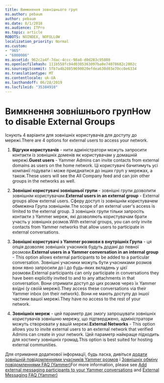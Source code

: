 ```yaml
---
title: Вимкнення зовнішнього груп
ms.author: pebaum
author: pebaum
ms.date: 8/1/2018
ms.audience: ITPro
ms.topic: article
ROBOTS: NOINDEX, NOFOLLOW
localization_priority: Normal
ms.custom:
- "965"
- "6000006"
ms.assetid: 962c2a4f-7dac-4ccc-98a8-d0d283c95808
ms.openlocfilehash: 111b558fc94d0305363097ba0e74078682c2802c
ms.sourcegitcommit: 5fb7a4b28859690020efdea630d03e70cc0e6334
ms.translationtype: MT
ms.contentlocale: uk-UA
ms.lasthandoff: 06/28/2019
ms.locfileid: "35384918"
---
```

# <a name="how-to-disable-external-groups"></a><span data-ttu-id="5543b-102">Вимкнення зовнішнього груп</span><span class="sxs-lookup"><span data-stu-id="5543b-102">How to disable External Groups</span></span>

<span data-ttu-id="5543b-103">Існують 4 варіанти для зовнішніх користувачів для доступу до мережі.</span><span class="sxs-lookup"><span data-stu-id="5543b-103">There are 4 options for external users to access your network.</span></span>
  
1. <span data-ttu-id="5543b-104">**Відгуки користувачів** - нити адміністратори можуть запросити контакти із зовнішніх доменів як користувачам у домашній мережі.</span><span class="sxs-lookup"><span data-stu-id="5543b-104">**Guest users** - Yammer Admins can invite contacts from external domains as users on the home network.</span></span> <span data-ttu-id="5543b-105">Ці користувачі бачитимуть усі компанії годувати і може приєднатися до інших груп у мережах, а також.</span><span class="sxs-lookup"><span data-stu-id="5543b-105">These users will see the All Company feed and can join other groups in the networks as well.</span></span>

2. <span data-ttu-id="5543b-106">**Зовнішні користувачі зовнішньої групи** - зовнішні групи дозволити зовнішнім користувачам.</span><span class="sxs-lookup"><span data-stu-id="5543b-106">**External users in an external group** - External groups allow external users.</span></span> <span data-ttu-id="5543b-107">Сферу доступ із зовнішнім користувачем обмежена Група зовнішнім.</span><span class="sxs-lookup"><span data-stu-id="5543b-107">The scope of an external user's access is limited to the external group.</span></span> <span data-ttu-id="5543b-108">З зовнішніх групи тільки запросіть контакти з Yammer мереж, які дозволяють користувачам брати участь у зовнішніх розмов.</span><span class="sxs-lookup"><span data-stu-id="5543b-108">With external groups, you can only invite contacts from Yammer networks that allow users to participate in external conversations.</span></span>

3. <span data-ttu-id="5543b-109">**Зовнішні користувачі з Yammer розмови в внутрішніх Група** - ця опція дозволяє зовнішніх учасників будуть додані до певної розмови.</span><span class="sxs-lookup"><span data-stu-id="5543b-109">**External users in a Yammer conversation in an internal group** - This option allows external participants to be added to a particular conversation.</span></span> <span data-ttu-id="5543b-110">Зовнішні учасники можуть бути учасниками розмов вони явно запросили до і до будь-яких вкладень у цієї розмови.</span><span class="sxs-lookup"><span data-stu-id="5543b-110">External participants can only participate in conversations they have been explicitly invited to and to any attachments in that conversation.</span></span> <span data-ttu-id="5543b-111">Вони отримати доступ до цих розмов через їх Yammer вхідні (у своїй мережі).</span><span class="sxs-lookup"><span data-stu-id="5543b-111">They access these conversations via their Yammer inbox (on their network).</span></span> <span data-ttu-id="5543b-112">Вони не мають доступу до іншої частини вашої мережі.</span><span class="sxs-lookup"><span data-stu-id="5543b-112">They have no access to the rest of your network.</span></span>

4. <span data-ttu-id="5543b-113">**Зовнішніх мереж** - цей параметр дає змогу запрошувати зовнішніх користувачів зовнішню мережу, що підтверджено, адміністратори можуть створювати у вашій мережі.</span><span class="sxs-lookup"><span data-stu-id="5543b-113">**External Networks** - This option allows you to invite external users to an external network that verified Admins can create in your network.</span></span> <span data-ttu-id="5543b-114">Цей параметр найкраще підходить для хостингу зовнішніх громад.</span><span class="sxs-lookup"><span data-stu-id="5543b-114">This option is best suited for hosting external communities.</span></span>

<span data-ttu-id="5543b-115">Для отримання додаткової інформації, будь ласка, дивіться [додати зовнішній повідомленнями учасників Yammer розмов](https://support.office.com/article/add-external-messaging-participants-to-your-yammer-conversations-423653bb-86b2-4eac-9d7e-dca121f7c16c?ui=en-US&amp;rs=en-US&amp;ad=US) і [Зовнішніх обміну повідомленнями FAQ (Yammer)](https://support.office.com/article/External-messaging-FAQ-Yammer-35b59d6c-bb1c-4541-bf19-9f67d2f2b199)</span><span class="sxs-lookup"><span data-stu-id="5543b-115">For more information, please see [Add external messaging participants to your Yammer conversations](https://support.office.com/article/add-external-messaging-participants-to-your-yammer-conversations-423653bb-86b2-4eac-9d7e-dca121f7c16c?ui=en-US&amp;rs=en-US&amp;ad=US) and [External Messaging FAQ (Yammer)](https://support.office.com/article/External-messaging-FAQ-Yammer-35b59d6c-bb1c-4541-bf19-9f67d2f2b199)</span></span>
  